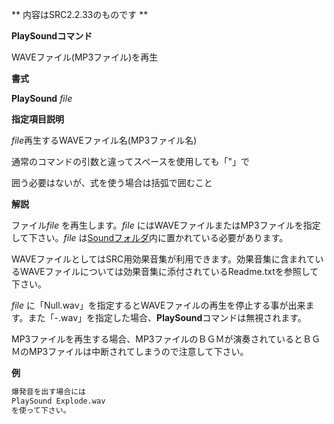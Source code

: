 ** 内容はSRC2.2.33のものです **

**PlaySoundコマンド**

WAVEファイル(MP3ファイル)を再生

**書式**

**PlaySound** *file*

**指定項目説明**

*file*再生するWAVEファイル名(MP3ファイル名)

通常のコマンドの引数と違ってスペースを使用しても「"」で

囲う必要はないが、式を使う場合は括弧で囲むこと

**解説**

ファイル*file* を再生します。*file* にはWAVEファイルまたはMP3ファイルを指定して下さい。*file* は[Soundフォルダ](Soundフォルダ.md)内に置かれている必要があります。

WAVEファイルとしてはSRC用効果音集が利用できます。効果音集に含まれているWAVEファイルについては効果音集に添付されているReadme.txtを参照して下さい。

*file* に「Null.wav」を指定するとWAVEファイルの再生を停止する事が出来ます。また「-.wav」を指定した場合、**PlaySound**コマンドは無視されます。

MP3ファイルを再生する場合、MP3ファイルのＢＧＭが演奏されているとＢＧＭのMP3ファイルは中断されてしまうので注意して下さい。

**例**
```sh
爆発音を出す場合には
PlaySound Explode.wav
を使って下さい。
```

